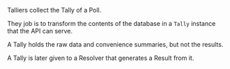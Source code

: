 
Talliers collect the Tally of a Poll.

They job is to transform the contents of the database in a `Tally` instance that the API can serve.

A Tally holds the raw data and convenience summaries, but not the results.

A Tally is later given to a Resolver that generates a Result from it.
